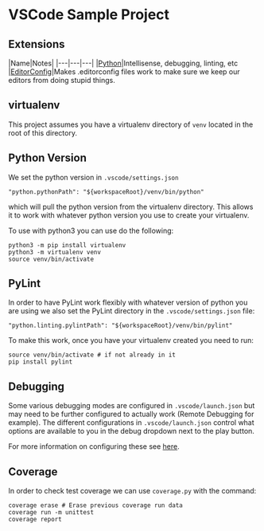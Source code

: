 # VSCode Sample Project

## Extensions

|Name|Notes|
|---|---|---|
|[Python](https://marketplace.visualstudio.com/items?itemName=donjayamanne.python)|Intellisense, debugging, linting, etc
|[EditorConfig](https://marketplace.visualstudio.com/items?itemName=EditorConfig.EditorConfig)|Makes .editorconfig files work to make sure we keep our editors from doing stupid things.

## virtualenv

This project assumes you have a virtualenv directory of `venv` located in the root of this directory. 

## Python Version

We set the python version in `.vscode/settings.json`
```
"python.pythonPath": "${workspaceRoot}/venv/bin/python"
```
which will pull the python version from the virtualenv directory. This allows it to work with whatever python version you use to create your virtualenv. 

To use with python3 you can use do the following:
```
python3 -m pip install virtualenv
python3 -m virtualenv venv
source venv/bin/activate
``` 

## PyLint

In order to have PyLint work flexibly with whatever version of python you are using we also set the PyLint directory in the `.vscode/settings.json` file:

```
"python.linting.pylintPath": "${workspaceRoot}/venv/bin/pylint"
```
To make this work, once you have your virtualenv created you need to run:
```
source venv/bin/activate # if not already in it
pip install pylint
```

## Debugging
Some various debugging modes are configured in `.vscode/launch.json` but may need to be further configured to actually work (Remote Debugging for example).
The different configurations in `.vscode/launch.json` control what options are available to you in the debug dropdown next to the play button. 

For more information on configuring these see [here](https://github.com/DonJayamanne/pythonVSCode/wiki/Debugging). 

## Coverage
In order to check test coverage we can use `coverage.py` with the command:
```
coverage erase # Erase previous coverage run data
coverage run -m unittest 
coverage report
```
